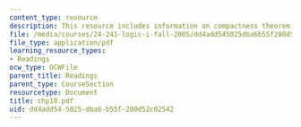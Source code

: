 ```yaml
---
content_type: resource
description: This resource includes information on compactness theorem.
file: /media/courses/24-241-logic-i-fall-2005/dd4add545025dba6b55f280d52c02542_chp10.pdf
file_type: application/pdf
learning_resource_types:
- Readings
ocw_type: OCWFile
parent_title: Readings
parent_type: CourseSection
resourcetype: Document
title: chp10.pdf
uid: dd4add54-5025-dba6-b55f-280d52c02542
---
```

